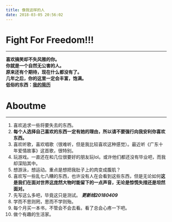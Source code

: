 ```yaml
---
title: 像我这样的人
date: 2018-03-05 20:56:02
---
```

# Fight For Freedom!!!
___ 
   **喜欢搞笑却不失风雅的你。**  
   **你就是一个自然无公害的人。**  
   **原来还有个期待，现在什么都没有了。**  
   **几年之后，你的这里一定会丰富，饱满。**  
**低俗的东西：[我的简历](https://ouyangresume.github.io/lab/)**
# Aboutme
___
1. 喜欢追求一些将要失去的东西。  
2. **每个人选择自己喜欢的东西一定有她的理由，**所以**请不要强行向我安利你喜欢东西。**
3. 喜欢听歌，喜欢唱歌（很难听，但是我比较喜欢这种感觉）。最近听《广东十年爱情故事》这首歌，很特别。
4. 玩游戏。一直还在和几位很要好的朋友玩lol。或许他们都还没有毕业吧，而我却深陷其中。
5. 想游泳，想运动。重点是想把我肚子上的肉变成腹肌？
6. 喜欢写一些乱七八糟的东西，也许没有人在会看到这些东西，但是无论如何**这是我们在面对世界这庞然大物时能留下的一点声音，无论是惊慌失措还是坦然面对。**
7. 先写这么多吧，毕竟这只是测试。
___更新线20180409___
8. 学而不思则罔，思而不学则殆。
9. 每个月买一本书，不管会不会去看。看了总会心疼一下吧。
10. 做个有趣的生活家。